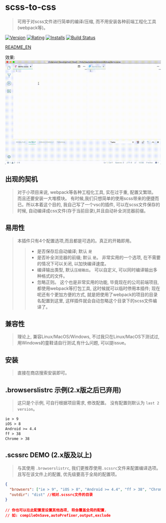 # scss-to-css
> 可用于对scss文件进行简单的编译/压缩, 而不用安装各种前端工程化工具(webpack等)。

[![Version](https://vsmarketplacebadge.apphb.com/version-short/yutent.scss-to-css.svg)](https://marketplace.visualstudio.com/items?itemName=yutent.scss-to-css)
[![Rating](https://vsmarketplacebadge.apphb.com/rating-short/yutent.scss-to-css.svg)](https://marketplace.visualstudio.com/items?itemName=yutent.scss-to-css)
[![Installs](https://vsmarketplacebadge.apphb.com/installs/yutent.scss-to-css.svg)](https://marketplace.visualstudio.com/items?itemName=yutent.scss-to-css)
[![Build Status](https://travis-ci.org/yutent/scss-to-css.svg?branch=master)](https://travis-ci.org/yutent/scss-to-css)


[README_EN](./README.md)

效果:
![demo](./demo.gif)

## 出现的契机
> 对于小项目来说, webpack等各种工程化工具, 实在过于重, 配置又繁琐。 而且还要安装一大堆模块。
> 有时候,我们只想简单的使用scss带来的便捷而已。所以本着这个目的, 我自己写了一个vsc的插件, 可以在scss文件保存的时候, 自动编译成css文件(存于当前目录),并且自动补全浏览器前缀。

## 易用性
> 本插件只有4个配置选项,而且都是可选的。真正的开箱即用。
>> - 是否保存后自动编译; 默认 `是`
>> - 是否补全浏览器的前缀; 默认 `是`。 非常实用的一个选项, 在不需要的情况下可以关闭, 以加快编译速度。
>> - 编译输出类型, 默认`压缩输出`。 可以自定义, 可以同时编译输出多种格式的文件。
>> - 忽略正则。 这个也是非常实用的功能, 毕竟现在的公司前端项目, 都使用webpack等打包工具, 这时候就可以临时停用本插件; 现在呢还有个更加方便的方式, 就是把使用了webpack的项目的目录名配置到这里, 这样插件就会自动忽略这个目录下的scss文件编译了。


## 兼容性
> 理论上, 兼容Linux/MacOS/Windows, 不过我只在Linux/MacOS下测试过, 用Windows的童鞋请自行测试,有什么问题, 可以提issue。

## 安装
> 直接在商店搜索安装即可。


## .browserslistrc 示例(2.x版之后已弃用)
> 这只是个示例, 可自行根据项目需求, 修改配置。 没有配置则默认为 `last 2 version`。

```
ie > 9
iOS > 8
Android >= 4.4
ff > 38
Chrome > 38
```

## .scssrc DEMO (2.x版及以上)
> 与其使用 `.browserslistrc`, 我们更推荐使用`.scssrc`文件来配置编译选项。且写在该文件上的配置, 优先级要高于全局的配置项。

```json
{
  "browsers": ["ie > 9", "iOS > 8", "Android >= 4.4", "ff > 38", "Chrome > 38"],
  "outdir": "dist" //相对.scssrc文件的目录
}

// 你也可以在此配置里设置其他选项, 将会覆盖全局的配置.
// 如: compileOnSave,autoPrefixer,output,exclude
```